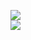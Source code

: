 [![](https://img.shields.io/badge/Made%20With-Github%20Spray-lightgrey.svg?style=for-the-badge&logo=github)](https://github.com/Annihil/github-spray#17356)  
[![](https://i.imgur.com/2DrTn0Z.gif)](https://github.com/Annihil/github-spray)